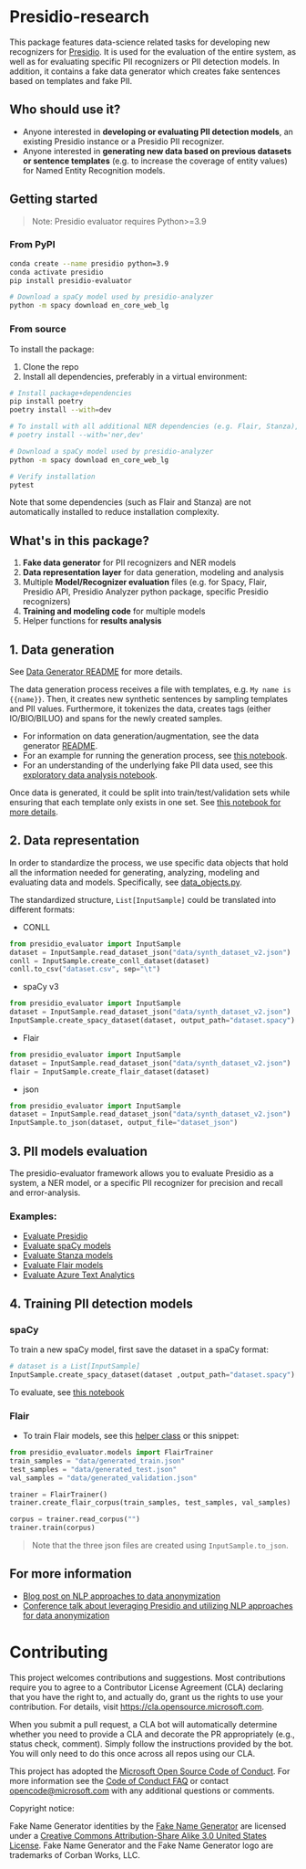 # Presidio-research

This package features data-science related tasks for developing new recognizers for 
[Presidio](https://github.com/microsoft/presidio).
It is used for the evaluation of the entire system, 
as well as for evaluating specific PII recognizers or PII detection models. 
In addition, it contains a fake data generator which creates fake sentences based on templates and fake PII.

## Who should use it?

- Anyone interested in **developing or evaluating PII detection models**, an existing Presidio instance or a Presidio PII recognizer.
- Anyone interested in **generating new data based on previous datasets or sentence templates** (e.g. to increase the coverage of entity values) for Named Entity Recognition models.

## Getting started

>Note: Presidio evaluator requires Python>=3.9

### From PyPI

``` sh
conda create --name presidio python=3.9
conda activate presidio
pip install presidio-evaluator

# Download a spaCy model used by presidio-analyzer
python -m spacy download en_core_web_lg
```

### From source

To install the package:
1. Clone the repo
2. Install all dependencies, preferably in a virtual environment:

``` sh
# Install package+dependencies
pip install poetry
poetry install --with=dev

# To install with all additional NER dependencies (e.g. Flair, Stanza), run:
# poetry install --with='ner,dev'

# Download a spaCy model used by presidio-analyzer
python -m spacy download en_core_web_lg

# Verify installation
pytest
```

Note that some dependencies (such as Flair and Stanza) are not automatically installed to reduce installation complexity.

## What's in this package?

1. **Fake data generator** for PII recognizers and NER models
2. **Data representation layer** for data generation, modeling and analysis
3. Multiple **Model/Recognizer evaluation** files (e.g. for Spacy, Flair, Presidio API, Presidio Analyzer python package, specific Presidio recognizers)
4. **Training and modeling code** for multiple models
5. Helper functions for **results analysis**

## 1. Data generation

See [Data Generator README](presidio_evaluator/data_generator/README.md) for more details.

The data generation process receives a file with templates, e.g. `My name is {{name}}`. 
Then, it creates new synthetic sentences by sampling templates and PII values. 
Furthermore, it tokenizes the data, creates tags (either IO/BIO/BILUO) and spans for the newly created samples.

- For information on data generation/augmentation, see the data generator [README](presidio_evaluator/data_generator/README.md).
- For an example for running the generation process, see [this notebook](notebooks/1_Generate_data.ipynb).
- For an understanding of the underlying fake PII data used, see this [exploratory data analysis notebook](notebooks/2_PII_EDA.ipynb).

Once data is generated, it could be split into train/test/validation sets 
while ensuring that each template only exists in one set. 
See [this notebook for more details](notebooks/3_Split_by_pattern_number.ipynb).

## 2. Data representation

In order to standardize the process, 
we use specific data objects that hold all the information needed for generating, 
analyzing, modeling and evaluating data and models. Specifically, 
see [data_objects.py](presidio_evaluator/data_objects.py).

The standardized structure, `List[InputSample]` could be translated into different formats:
- CONLL
```python
from presidio_evaluator import InputSample
dataset = InputSample.read_dataset_json("data/synth_dataset_v2.json")
conll = InputSample.create_conll_dataset(dataset)
conll.to_csv("dataset.csv", sep="\t")

```

- spaCy v3
```python
from presidio_evaluator import InputSample
dataset = InputSample.read_dataset_json("data/synth_dataset_v2.json")
InputSample.create_spacy_dataset(dataset, output_path="dataset.spacy")
```

- Flair
```python
from presidio_evaluator import InputSample
dataset = InputSample.read_dataset_json("data/synth_dataset_v2.json")
flair = InputSample.create_flair_dataset(dataset)
```

- json
```python
from presidio_evaluator import InputSample
dataset = InputSample.read_dataset_json("data/synth_dataset_v2.json")
InputSample.to_json(dataset, output_file="dataset_json")
```

## 3. PII models evaluation

The presidio-evaluator framework allows you to evaluate Presidio as a system, a NER model, 
or a specific PII recognizer for precision and recall and error-analysis.


### Examples:
- [Evaluate Presidio](notebooks/4_Evaluate_Presidio_Analyzer.ipynb)
- [Evaluate spaCy models](notebooks/models/Evaluate%20spacy%20models.ipynb)
- [Evaluate Stanza models](notebooks/models/Evaluate%20stanza%20models.ipynb)
- [Evaluate Flair models](notebooks/models/Evaluate%20flair%20models.ipynb)
- [Evaluate Azure Text Analytics](notebooks/models/Evaluate%20azure%20text%20analytics.ipynb)

## 4. Training PII detection models

### spaCy

To train a new spaCy model, first save the dataset in a spaCy format:
```python
# dataset is a List[InputSample]
InputSample.create_spacy_dataset(dataset ,output_path="dataset.spacy")
```

To evaluate, see [this notebook](notebooks/models/Evaluate%20spacy%20models.ipynb)

### Flair

- To train Flair models, see this [helper class](presidio_evaluator/models/flair_train.py) or this snippet:
```python
from presidio_evaluator.models import FlairTrainer
train_samples = "data/generated_train.json"
test_samples = "data/generated_test.json"
val_samples = "data/generated_validation.json"

trainer = FlairTrainer()
trainer.create_flair_corpus(train_samples, test_samples, val_samples)

corpus = trainer.read_corpus("")
trainer.train(corpus)
```

> Note that the three json files are created using `InputSample.to_json`.

## For more information


- [Blog post on NLP approaches to data anonymization](https://towardsdatascience.com/nlp-approaches-to-data-anonymization-1fb5bde6b929)
- [Conference talk about leveraging Presidio and utilizing NLP approaches for data anonymization](https://youtu.be/Tl773LANRwY)

# Contributing

This project welcomes contributions and suggestions.  Most contributions require you to agree to a
Contributor License Agreement (CLA) declaring that you have the right to, and actually do, grant us
the rights to use your contribution. For details, visit <https://cla.opensource.microsoft.com>.

When you submit a pull request, a CLA bot will automatically determine whether you need to provide
a CLA and decorate the PR appropriately (e.g., status check, comment). Simply follow the instructions
provided by the bot. You will only need to do this once across all repos using our CLA.

This project has adopted the [Microsoft Open Source Code of Conduct](https://opensource.microsoft.com/codeofconduct/).
For more information see the [Code of Conduct FAQ](https://opensource.microsoft.com/codeofconduct/faq/) or
contact [opencode@microsoft.com](mailto:opencode@microsoft.com) with any additional questions or comments.

Copyright notice:

Fake Name Generator identities by the [Fake Name Generator](https://www.fakenamegenerator.com/)
are licensed under a [Creative Commons Attribution-Share Alike 3.0 United States License](http://creativecommons.org/licenses/by-sa/3.0/us/).
Fake Name Generator and the Fake Name Generator logo are trademarks of Corban Works, LLC.
